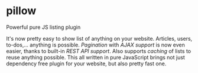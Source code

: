 # pillow
Powerful pure JS listing plugin

It's now pretty easy to show list of anything on your website. Articles, users, to-dos,... anything is possible.
*Pagination* with *AJAX support* is now even easier, thanks to built-in *REST API support*.
Also supports *caching* of lists to reuse anything possible.
This all written in pure JavaScript brings not just dependency free plugin for your website, but also pretty fast one.